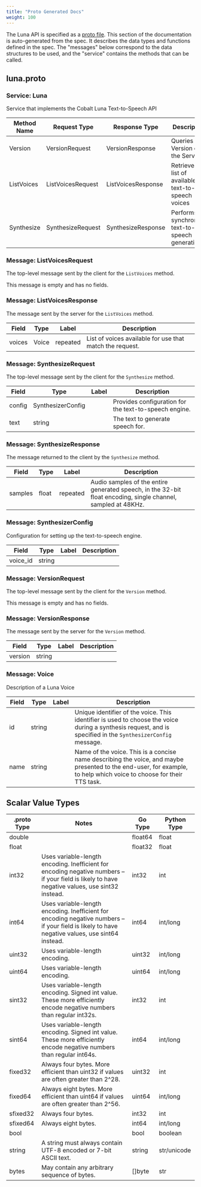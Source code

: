 ```yaml
---
title: "Proto Generated Docs"
weight: 100
---
```



The Luna API is specified as a [proto file](https://github.com/cobaltspeech/sdk-luna/blob/master/grpc/luna.proto).
This section of the documentation is auto-generated from the spec.  It describes
the data types and functions defined in the spec. The "messages" below
correspond to the data structures to be used, and the "service" contains the
methods that can be called.




## luna.proto





### Service: Luna
Service that implements the Cobalt Luna Text-to-Speech API

| Method Name | Request Type | Response Type | Description |
| ----------- | ------------ | ------------- | ------------|
| Version | VersionRequest | VersionResponse | Queries the Version of the Server |
| ListVoices | ListVoicesRequest | ListVoicesResponse | Retrieves a list of available text-to-speech voices |
| Synthesize | SynthesizeRequest | SynthesizeResponse | Performs synchronous text-to-speech generation. |

 <!-- end services -->



### Message: ListVoicesRequest
The top-level message sent by the client for the `ListVoices` method.


This message is empty and has no fields.






### Message: ListVoicesResponse
The message sent by the server for the `ListVoices` method.


| Field | Type | Label | Description |
| ----- | ---- | ----- | ----------- |
| voices | Voice | repeated | List of voices available for use that match the request. |







### Message: SynthesizeRequest
The top-level message sent by the client for the `Synthesize` method.


| Field | Type | Label | Description |
| ----- | ---- | ----- | ----------- |
| config | SynthesizerConfig |  | Provides configuration for the text-to-speech engine. |
| text | string |  | The text to generate speech for. |







### Message: SynthesizeResponse
The message returned to the client by the `Synthesize` method.


| Field | Type | Label | Description |
| ----- | ---- | ----- | ----------- |
| samples | float | repeated | Audio samples of the entire generated speech, in the 32-bit float encoding, single channel, sampled at 48KHz. |







### Message: SynthesizerConfig
Configuration for setting up the text-to-speech engine.


| Field | Type | Label | Description |
| ----- | ---- | ----- | ----------- |
| voice_id | string |  |  |







### Message: VersionRequest
The top-level message sent by the client for the `Version` method.


This message is empty and has no fields.






### Message: VersionResponse
The message sent by the server for the `Version` method.


| Field | Type | Label | Description |
| ----- | ---- | ----- | ----------- |
| version | string |  |  |







### Message: Voice
Description of a Luna Voice


| Field | Type | Label | Description |
| ----- | ---- | ----- | ----------- |
| id | string |  | Unique identifier of the voice. This identifier is used to choose the voice during a synthesis request, and is specified in the `SynthesizerConfig` message. |
| name | string |  | Name of the voice. This is a concise name describing the voice, and maybe presented to the end-user, for example, to help which voice to choose for their TTS task. |





 <!-- end messages -->

 <!-- end enums -->

 <!-- end HasExtensions -->




## Scalar Value Types

| .proto Type | Notes | Go Type | Python Type |
| ----------- | ----- | ------- | ----------- |
| double |  | float64 | float |
| float |  | float32 | float |
| int32 | Uses variable-length encoding. Inefficient for encoding negative numbers – if your field is likely to have negative values, use sint32 instead. | int32 | int |
| int64 | Uses variable-length encoding. Inefficient for encoding negative numbers – if your field is likely to have negative values, use sint64 instead. | int64 | int/long |
| uint32 | Uses variable-length encoding. | uint32 | int/long |
| uint64 | Uses variable-length encoding. | uint64 | int/long |
| sint32 | Uses variable-length encoding. Signed int value. These more efficiently encode negative numbers than regular int32s. | int32 | int |
| sint64 | Uses variable-length encoding. Signed int value. These more efficiently encode negative numbers than regular int64s. | int64 | int/long |
| fixed32 | Always four bytes. More efficient than uint32 if values are often greater than 2^28. | uint32 | int |
| fixed64 | Always eight bytes. More efficient than uint64 if values are often greater than 2^56. | uint64 | int/long |
| sfixed32 | Always four bytes. | int32 | int |
| sfixed64 | Always eight bytes. | int64 | int/long |
| bool |  | bool | boolean |
| string | A string must always contain UTF-8 encoded or 7-bit ASCII text. | string | str/unicode |
| bytes | May contain any arbitrary sequence of bytes. | []byte | str |


